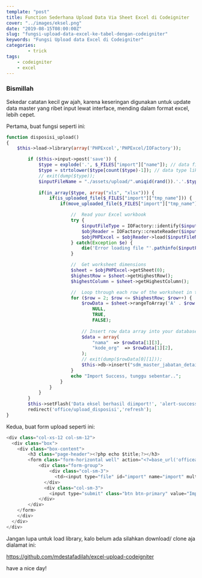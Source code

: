 ```yaml
---
template: "post"
title: Function Sederhana Upload Data Via Sheet Excel di Codeigniter
cover: "../images/eksel.png"
date: "2019-08-15T08:00:00Z"
slug: "fungsi-upload-data-excel-ke-tabel-dengan-codeigniter"
keywords: "Fungsi Upload data Excel di Codeigniter"
categories: 
		- trick
tags:
    - codeigniter
    - excel
---
```


### Bismillah

Sekedar catatan kecil gw ajah, karena keseringan digunakan untuk update data master yang ribet input lewat interface, mending dalam format excel, lebih cepet.

Pertama, buat fungsi seperti ini:
~~~php
function disposisi_upload()
{
    $this->load->library(array('PHPExcel','PHPExcel/IOFactory'));

		if ($this->input->post('save')) {
			$type = explode('.', $_FILES["import"]["name"]); // data file
			$type = strtolower($type[count($type)-1]); // data type like .jpg
			// exit(dump($type));
			$inputFileName = "./assets/upload/".uniqid(rand()).'.'.$type; // hash unik
            
			if(in_array($type, array("xls", "xlsx"))) {
				if(is_uploaded_file($_FILES["import"]["tmp_name"])) {
					if(move_uploaded_file($_FILES["import"]["tmp_name"],$inputFileName)) {

						//  Read your Excel workbook
						try {
							$inputFileType = IOFactory::identify($inputFileName);
							$objReader = IOFactory::createReader($inputFileType);
							$objPHPExcel = $objReader->load($inputFileName);
						} catch(Exception $e) {
							die('Error loading file "'.pathinfo($inputFileName,PATHINFO_BASENAME).'": '.$e->getMessage());
						}

						//  Get worksheet dimensions
						$sheet = $objPHPExcel->getSheet(0);
						$highestRow = $sheet->getHighestRow();
						$highestColumn = $sheet->getHighestColumn();

						//  Loop through each row of the worksheet in turn
						for ($row = 2; $row <= $highestRow; $row++) {  				//  Read a row of data into an array 				
							$rowData = $sheet->rangeToArray('A' . $row . ':' . $highestColumn . $row,
								NULL,
								TRUE,
                                FALSE);
                                
							// Insert row data array into your database of choice here
							$data = array(
								"nama"	=> $rowData[1][3],
								"kode_org"	=> $rowData[1][2],
							);
							// exit(dump($rowData[0][1]));
							$this->db->insert("sdm_master_jabatan_detail",$data); // exit(show_last_query());
						}
						echo "Import Success, tunggu sebentar..";
					}
				}
			}
		}
		$this->setFlash('Data eksel berhasil diimport!', 'alert-success');
		redirect('office/upload_disposisi','refresh');
}
~~~
<script src="https://gist.github.com/mdestafadilah/e261f5c4cd33f89a4c705f7a56c45650.js"></script>

Kedua, buat form upload seperti ini:
~~~javascript
<div class="col-xs-12 col-sm-12">
  <div class="box">
    <div class="box-content">
        <h3 class="page-header"><?php echo $title;?></h3>
        <form class="form-horizontal well" action="<?=base_url('officeaction/disposisi_upload');?>" method="post" enctype="multipart/form-data" role="form">
            <div class="form-group">
                <div class="col-sm-3">
                  <td><input type="file" id="import" name="import" multiple="multiple"></td>
              </div>
              <div class="col-sm-3">
                <input type="submit" class="btn btn-primary" value="Import" name="save" />
            </div>
        </div>
    </form>
	</div>
  </div>
</div>
~~~

<script src="https://gist.github.com/mdestafadilah/ca77ee86bc8ed898951711edfc487ae1.js"></script>

Jangan lupa untuk load library, kalo belum ada silahkan download/ clone aja dialamat ini:

https://github.com/mdestafadilah/excel-upload-codeigniter

have a nice day!